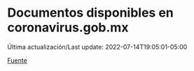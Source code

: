 # Documentos disponibles en coronavirus.gob.mx

Última actualización/Last update: 2022-07-14T19:05:01-05:00

 [Fuente](https://coronavirus.gob.mx/)

